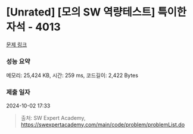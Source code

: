 # [Unrated] [모의 SW 역량테스트] 특이한 자석 - 4013 

[문제 링크](https://swexpertacademy.com/main/code/problem/problemDetail.do?contestProbId=AWIeV9sKkcoDFAVH) 

### 성능 요약

메모리: 25,424 KB, 시간: 259 ms, 코드길이: 2,422 Bytes

### 제출 일자

2024-10-02 17:33



> 출처: SW Expert Academy, https://swexpertacademy.com/main/code/problem/problemList.do